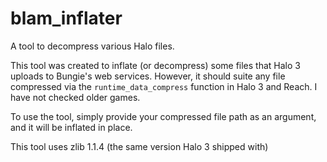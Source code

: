 # blam_inflater
A tool to decompress various Halo files.

This tool was created to inflate (or decompress) some files that Halo 3 uploads to Bungie's web services.
However, it should suite any file compressed via the `runtime_data_compress` function in Halo 3 and Reach. I have not checked older games.

To use the tool, simply provide your compressed file path as an argument, and it will be inflated in place.

This tool uses zlib 1.1.4 (the same version Halo 3 shipped with)
